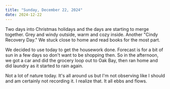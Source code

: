 ```yaml
---
title: "Sunday, December 22, 2024"
date: 2024-12-22
---
```


Two days into Christmas holidays and the days are starting to merge together.  Grey and windy outside, warm and cozy inside.  Another "Cindy Recovery Day."  We stuck close to home and read books for the most part. 

We decided to use today to get the housework done. Forecast is for a bit of sun in a few days so don't want to be shopping then.  So in the afternoon, we got a car and did the grocery loop out to Oak Bay, then ran home and did laundry as it started to rain again.

Not a lot of nature today.  It's all around us but I'm not observing like I should and am certainly not recording it.  I realize that.  It all ebbs and flows.